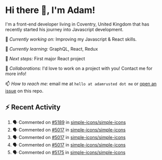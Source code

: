 # Hi there 👋, I'm Adam!

I'm a front-end developer living in Coventry, United Kingdom that has recently started his journey into Javascript development.

🔨 *Currently working on:* Improving my Javascript & React skills.

🌱 *Currently learning:* GraphQL, React, Redux

🎯 *Next steps:* First major React project

🤝 *Collaborations:* I'd love to work on a project with you! Contact me for more info!

📫 *How to reach me:* email me at `hello at adamrusted dot me` or [open an issue](https://github.com/adamrusted/adamrusted/issues/new) on this repo.

## :zap: Recent Activity
<!--START_SECTION:activity-->
1. 🗣 Commented on [#5189](https://github.com/simple-icons/simple-icons/issues/5189) in [simple-icons/simple-icons](https://github.com/simple-icons/simple-icons)
2. 🗣 Commented on [#5017](https://github.com/simple-icons/simple-icons/issues/5017) in [simple-icons/simple-icons](https://github.com/simple-icons/simple-icons)
3. 🗣 Commented on [#5017](https://github.com/simple-icons/simple-icons/issues/5017) in [simple-icons/simple-icons](https://github.com/simple-icons/simple-icons)
4. 🗣 Commented on [#5017](https://github.com/simple-icons/simple-icons/issues/5017) in [simple-icons/simple-icons](https://github.com/simple-icons/simple-icons)
5. 🗣 Commented on [#5175](https://github.com/simple-icons/simple-icons/issues/5175) in [simple-icons/simple-icons](https://github.com/simple-icons/simple-icons)
<!--END_SECTION:activity-->
